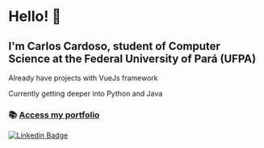 # Hello! 👋

## I'm Carlos Cardoso, student of Computer Science at the Federal University of Pará (UFPA)

Already have projects with VueJs framework

Currently getting deeper into Python and Java

### 📚 [Access my portfolio](https://carloscardoso05.github.io/)

[![Linkedin Badge](https://img.shields.io/badge/-LinkedIn-blue?style=flat-square&logo=Linkedin&logoColor=white&link=https://www.linkedin.com/in/carlos-vitor-cardoso/)](https://www.linkedin.com/in/carlos-vitor-cardoso/)
